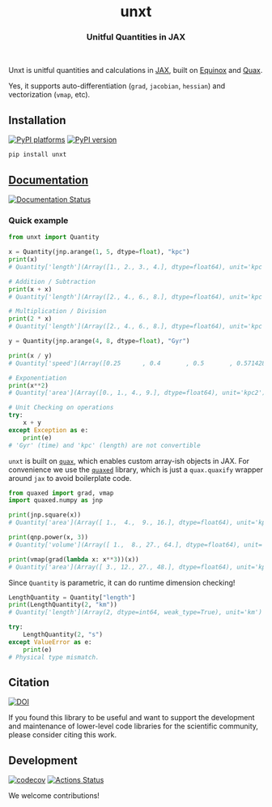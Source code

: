 <h1 align='center'> unxt </h1>
<h3 align="center">Unitful Quantities in JAX</h3>

<br>

Unxt is unitful quantities and calculations in [JAX][jax], built on
[Equinox][equinox] and [Quax][quax].

Yes, it supports auto-differentiation (`grad`, `jacobian`, `hessian`) and
vectorization (`vmap`, etc).

## Installation

[![PyPI platforms][pypi-platforms]][pypi-link]
[![PyPI version][pypi-version]][pypi-link]

<!-- [![Conda-Forge][conda-badge]][conda-link] -->

```bash
pip install unxt
```

## [Documentation][rtd-link]

[![Documentation Status][rtd-badge]][rtd-link]

### Quick example

```python
from unxt import Quantity

x = Quantity(jnp.arange(1, 5, dtype=float), "kpc")
print(x)
# Quantity['length'](Array([1., 2., 3., 4.], dtype=float64), unit='kpc')

# Addition / Subtraction
print(x + x)
# Quantity['length'](Array([2., 4., 6., 8.], dtype=float64), unit='kpc')

# Multiplication / Division
print(2 * x)
# Quantity['length'](Array([2., 4., 6., 8.], dtype=float64), unit='kpc')

y = Quantity(jnp.arange(4, 8, dtype=float), "Gyr")

print(x / y)
# Quantity['speed'](Array([0.25      , 0.4       , 0.5       , 0.57142857], dtype=float64), unit='kpc / Gyr')

# Exponentiation
print(x**2)
# Quantity['area'](Array([0., 1., 4., 9.], dtype=float64), unit='kpc2')

# Unit Checking on operations
try:
    x + y
except Exception as e:
    print(e)
# 'Gyr' (time) and 'kpc' (length) are not convertible
```

`unxt` is built on [`quax`](https://github.com/patrick-kidger/quax), which
enables custom array-ish objects in JAX. For convenience we use the
[`quaxed`](https://pypi.org/project/quaxed/) library, which is just a
`quax.quaxify` wrapper around `jax` to avoid boilerplate code.

```python
from quaxed import grad, vmap
import quaxed.numpy as jnp

print(jnp.square(x))
# Quantity['area'](Array([ 1.,  4.,  9., 16.], dtype=float64), unit='kpc2')

print(qnp.power(x, 3))
# Quantity['volume'](Array([ 1.,  8., 27., 64.], dtype=float64), unit='kpc3')

print(vmap(grad(lambda x: x**3))(x))
# Quantity['area'](Array([ 3., 12., 27., 48.], dtype=float64), unit='kpc2')
```

Since `Quantity` is parametric, it can do runtime dimension checking!

```python
LengthQuantity = Quantity["length"]
print(LengthQuantity(2, "km"))
# Quantity['length'](Array(2, dtype=int64, weak_type=True), unit='km')

try:
    LengthQuantity(2, "s")
except ValueError as e:
    print(e)
# Physical type mismatch.
```

## Citation

[![DOI][zenodo-badge]][zenodo-link]

If you found this library to be useful and want to support the development and
maintenance of lower-level code libraries for the scientific community, please
consider citing this work.

## Development

[![codecov][codecov-badge]][codecov-link]
[![Actions Status][actions-badge]][actions-link]

We welcome contributions!

<!-- prettier-ignore-start -->
[equinox]: https://docs.kidger.site/equinox/
[jax]: https://jax.readthedocs.io/en/latest/
[quax]: https://github.com/patrick-kidger/quax

[actions-badge]:            https://github.com/GalacticDynamics/unxt/workflows/CI/badge.svg
[actions-link]:             https://github.com/GalacticDynamics/unxt/actions
[codecov-badge]:            https://codecov.io/gh/GalacticDynamics/unxt/graph/badge.svg
[codecov-link]:             https://codecov.io/gh/GalacticDynamics/unxt
[pypi-link]:                https://pypi.org/project/unxt/
[pypi-platforms]:           https://img.shields.io/pypi/pyversions/unxt
[pypi-version]:             https://img.shields.io/pypi/v/unxt
[rtd-badge]:                https://readthedocs.org/projects/unxt/badge/?version=latest
[rtd-link]:                 https://unxt.readthedocs.io/en/latest/?badge=latest
[zenodo-badge]:             https://zenodo.org/badge/734877295.svg
[zenodo-link]:              https://zenodo.org/doi/10.5281/zenodo.10850455

<!-- prettier-ignore-end -->
